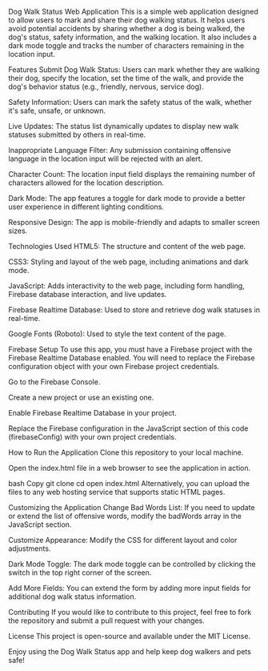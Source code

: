 Dog Walk Status Web Application
This is a simple web application designed to allow users to mark and share their dog walking status. It helps users avoid potential accidents by sharing whether a dog is being walked, the dog's status, safety information, and the walking location. It also includes a dark mode toggle and tracks the number of characters remaining in the location input.

Features
Submit Dog Walk Status: Users can mark whether they are walking their dog, specify the location, set the time of the walk, and provide the dog's behavior status (e.g., friendly, nervous, service dog).

Safety Information: Users can mark the safety status of the walk, whether it's safe, unsafe, or unknown.

Live Updates: The status list dynamically updates to display new walk statuses submitted by others in real-time.

Inappropriate Language Filter: Any submission containing offensive language in the location input will be rejected with an alert.

Character Count: The location input field displays the remaining number of characters allowed for the location description.

Dark Mode: The app features a toggle for dark mode to provide a better user experience in different lighting conditions.

Responsive Design: The app is mobile-friendly and adapts to smaller screen sizes.

Technologies Used
HTML5: The structure and content of the web page.

CSS3: Styling and layout of the web page, including animations and dark mode.

JavaScript: Adds interactivity to the web page, including form handling, Firebase database interaction, and live updates.

Firebase Realtime Database: Used to store and retrieve dog walk statuses in real-time.

Google Fonts (Roboto): Used to style the text content of the page.

Firebase Setup
To use this app, you must have a Firebase project with the Firebase Realtime Database enabled. You will need to replace the Firebase configuration object with your own Firebase project credentials.

Go to the Firebase Console.

Create a new project or use an existing one.

Enable Firebase Realtime Database in your project.

Replace the Firebase configuration in the JavaScript section of this code (firebaseConfig) with your own project credentials.

How to Run the Application
Clone this repository to your local machine.

Open the index.html file in a web browser to see the application in action.

bash
Copy
git clone <repository-url>
cd <project-folder>
open index.html
Alternatively, you can upload the files to any web hosting service that supports static HTML pages.

Customizing the Application
Change Bad Words List: If you need to update or extend the list of offensive words, modify the badWords array in the JavaScript section.

Customize Appearance: Modify the CSS for different layout and color adjustments.

Dark Mode Toggle: The dark mode toggle can be controlled by clicking the switch in the top right corner of the screen.

Add More Fields: You can extend the form by adding more input fields for additional dog walk status information.

Contributing
If you would like to contribute to this project, feel free to fork the repository and submit a pull request with your changes.

License
This project is open-source and available under the MIT License.

Enjoy using the Dog Walk Status app and help keep dog walkers and pets safe!

